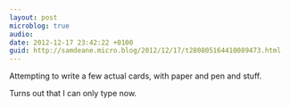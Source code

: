 ```yaml
---
layout: post
microblog: true
audio: 
date: 2012-12-17 23:42:22 +0100
guid: http://samdeane.micro.blog/2012/12/17/t280805164410089473.html
---
```

Attempting to write a few actual cards, with paper and pen and stuff.

Turns out that I can only type now.

